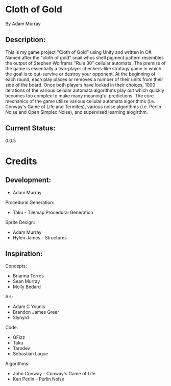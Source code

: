 # Cloth of Gold
By Adam Murray

## Description:
This is my game project "Cloth of Gold" using Unity and written in C#. Named after the "cloth of gold" snail whos shell pigment pattern resembles the output of Stephen Wolframs "Rule 30" cellular automata. The premiss of the game is essentially a two-player checkers-like stratagy game in which the goal is to out-survive or destroy your opponent. At the beginning of each round, each play places or removes a number of their units from their side of the board. Once both players have locked in their choices, 1000 iterations of the various cellular automata algorithms play out which quickly becomes too complex to make many meaningful predictions. The core mechanics of the game utilize various cellular automata algorithms (i.e. Conway's Game of Life and Termites), various noise algorithms (i.e. Perlin Noise and Open Simplex Noise), and supervised learning alogirthm.

## Current Status:
0.0.5

# Credits
## Development:
- Adam Murray

Procedural Generation:
- Taku - Tilemap Procedural Generation

Sprite Design:
- Adam Murray
- Hylen James - Structures

## Inspiration:
Concepts: 
- Brianna Torres
- Sean Murray
- Molly Bedard

Art:
- Adam C Younis
- Brandon James Greer
- Slynyrd

Code:
- GFizz
- Taku
- Tarodev
- Sebastian Lague

Algorithms:
- John Conway - Conway's Game of Life
- Ken Perlin - Perlin Noise

